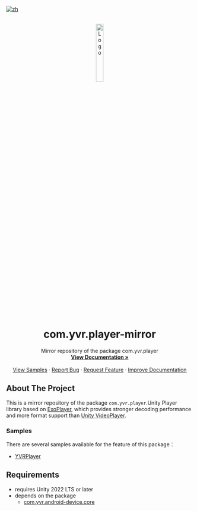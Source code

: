[![zh](https://img.shields.io/badge/lang-zh-blue.svg)](./README.zh.md)

<br />
<div align="center">
    <a href="https://github.com/PlayForDreamDevelopers/com.yvr.player-mirror/tree/main">
        <img src="https://www.pfdm.cn/en/static/img/logo.2b1b07e.png" alt="Logo" width="20%">
    </a>
    <h1 align="center"> com.yvr.player-mirror </h1>
    <p align="center">
        Mirror repository of the package com.yvr.player
        <br />
        <a href="https://github.com/PlayForDreamDevelopers/com.yvr.player-mirror/tree/main"><strong>View Documentation »</strong></a>
        <br />
        <br />
        <a href="#samples">View Samples</a>
        &middot;
        <a href="https://github.com/PlayForDreamDevelopers/com.yvr.player-mirror/issues/new?template=bug_report.yml">Report Bug</a>
        &middot;
        <a href="https://github.com/PlayForDreamDevelopers/com.yvr.player-mirror/issues/new?template=feature_request.yml">Request Feature</a>
        &middot;
        <a href="https://github.com/PlayForDreamDevelopers/com.yvr.player-mirror/issues/new?template=documentation_update.yml">Improve Documentation</a>
    </p>

</div>

## About The Project

This is a mirror repository of the package `com.yvr.player`.Unity Player library based on [ExoPlayer](https://github.com/google/ExoPlayer), which provides stronger decoding performance and more format support than [Unity VideoPlayer](https://docs.unity.cn/cn/2022.3/Manual/class-VideoPlayer.html).
### Samples

There are several samples available for the feature of this package：

- [YVRPlayer](https://github.com/PlayForDreamDevelopers/YPlayerSample-Unity)

## Requirements

- requires Unity 2022 LTS or later
- depends on the package 
  - [com.yvr.android-device.core](https://github.com/PlayForDreamDevelopers/com.yvr.android-device.core-mirror)

